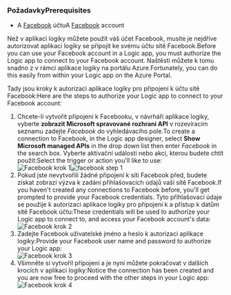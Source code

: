 ### <a name="prerequisites"></a><span data-ttu-id="4daf8-101">Požadavky</span><span class="sxs-lookup"><span data-stu-id="4daf8-101">Prerequisites</span></span>
* <span data-ttu-id="4daf8-102">A [Facebook](https://www.facebook.com/) účtu</span><span class="sxs-lookup"><span data-stu-id="4daf8-102">A [Facebook](https://www.facebook.com/) account</span></span> 

<span data-ttu-id="4daf8-103">Než v aplikaci logiky můžete použít váš účet Facebook, musíte je nejdříve autorizovat aplikaci logiky se připojit ke svému účtu sítě Facebook.</span><span class="sxs-lookup"><span data-stu-id="4daf8-103">Before you can use your Facebook account in a Logic app, you must authorize the Logic app to connect to your Facebook account.</span></span> <span data-ttu-id="4daf8-104">Naštěstí můžete k tomu snadno z v rámci aplikace logiky na portálu Azure.</span><span class="sxs-lookup"><span data-stu-id="4daf8-104">Fortunately, you can do this easily from within your Logic app on the Azure Portal.</span></span> 

<span data-ttu-id="4daf8-105">Tady jsou kroky k autorizaci aplikace logiky pro připojení k účtu sítě Facebook:</span><span class="sxs-lookup"><span data-stu-id="4daf8-105">Here are the steps to authorize your Logic app to connect to your Facebook account:</span></span>

1. <span data-ttu-id="4daf8-106">Chcete-li vytvořit připojení k Facebooku, v návrháři aplikace logiky, vyberte **zobrazit Microsoft spravované rozhraní API** v rozevíracím seznamu zadejte *Facebook* do vyhledávacího pole.</span><span class="sxs-lookup"><span data-stu-id="4daf8-106">To create a connection to Facebook, in the Logic app designer, select **Show Microsoft managed APIs** in the drop down list then enter *Facebook* in the search box.</span></span> <span data-ttu-id="4daf8-107">Vyberte aktivační události nebo akci, kterou budete chtít použít:</span><span class="sxs-lookup"><span data-stu-id="4daf8-107">Select the trigger or action you'll like to use:</span></span>  
   <span data-ttu-id="4daf8-108">![Facebook krok 1](./media/connectors-create-api-facebook/facebook-1.png)</span><span class="sxs-lookup"><span data-stu-id="4daf8-108">![facebook step 1](./media/connectors-create-api-facebook/facebook-1.png)</span></span>
2. <span data-ttu-id="4daf8-109">Pokud jste nevytvořili žádné připojení k síti Facebook před, budete získat zobrazí výzva k zadání přihlašovacích údajů vaší sítě Facebook.</span><span class="sxs-lookup"><span data-stu-id="4daf8-109">If you haven't created any connections to Facebook before, you'll get prompted to provide your Facebook credentials.</span></span> <span data-ttu-id="4daf8-110">Tyto přihlašovací údaje se použije k autorizaci aplikace logiky pro připojení k a přístup k datům sítě Facebook účtu:</span><span class="sxs-lookup"><span data-stu-id="4daf8-110">These credentials will be used to authorize your Logic app to connect to, and access your Facebook account's data:</span></span>  
   ![Facebook krok 2](./media/connectors-create-api-facebook/facebook-2.png)
3. <span data-ttu-id="4daf8-112">Zadejte Facebook uživatelské jméno a heslo k autorizaci aplikace logiky:</span><span class="sxs-lookup"><span data-stu-id="4daf8-112">Provide your Facebook user name and password to authorize your Logic app:</span></span>  
   ![Facebook krok 3](./media/connectors-create-api-facebook/facebook-3.png)   
4. <span data-ttu-id="4daf8-114">Všimněte si vytvořil připojení a je nyní můžete pokračovat v dalších krocích v aplikaci logiky:</span><span class="sxs-lookup"><span data-stu-id="4daf8-114">Notice the connection has been created and you are now free to proceed with the other steps in your Logic app:</span></span>  
   ![Facebook krok 4](./media/connectors-create-api-facebook/facebook-4.png)   

